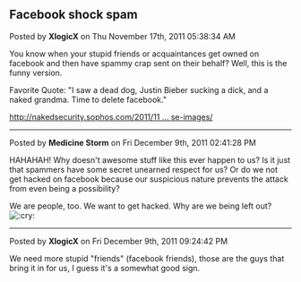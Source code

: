 ## Facebook shock spam
Posted by **XlogicX** on Thu November 17th, 2011 05:38:34 AM

You know when your stupid friends or acquaintances get owned on facebook and then have spammy crap sent on their behalf? Well, this is the funny version.

Favorite Quote:
&quot;I saw a dead dog, Justin Bieber sucking a dick, and a naked grandma. Time to delete facebook.&quot;

<!-- m --><a class="postlink" href="http://nakedsecurity.sophos.com/2011/11/15/facebook-hardcore-porn-violence-and-animal-abuse-images/">http://nakedsecurity.sophos.com/2011/11 ... se-images/</a><!-- m -->

--------------------------------------------------------------------------------

Posted by **Medicine Storm** on Fri December 9th, 2011 02:41:28 PM

HAHAHAH! Why doesn't awesome stuff like this ever happen to us? Is it just that spammers have some secret unearned respect for us? Or do we not get hacked on facebook because our suspicious nature prevents the attack from even being a possibility? 

We are people, too. We want to get hacked. Why are we being left out?  <!-- s:cry: --><img src="{SMILIES_PATH}/icon_cry.gif" alt=":cry:" title="Crying or Very Sad" /><!-- s:cry: -->

--------------------------------------------------------------------------------

Posted by **XlogicX** on Fri December 9th, 2011 09:24:42 PM

We need more stupid &quot;friends&quot; (facebook friends), those are the guys that bring it in for us, I guess it's a somewhat good sign.
